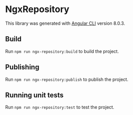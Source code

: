 # NgxRepository

This library was generated with [Angular CLI](https://github.com/angular/angular-cli) version 8.0.3.

## Build

Run `npm run ngx-repository:build` to build the project.

## Publishing

Run `npm run ngx-repository:publish` to publish the project.

## Running unit tests

Run `npm run ngx-repository:test` to test the project.
